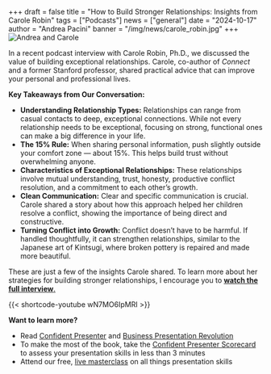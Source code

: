 +++
draft = false
title = "How to Build Stronger Relationships: Insights from Carole Robin"
tags = ["Podcasts"]
news = ["general"]
date = "2024-10-17"
author = "Andrea Pacini"
banner = "/img/news/carole_robin.jpg"
+++
![Andrea and Carole](/img/news/carole_robin.jpg "Andrea and Carole")

In a recent podcast interview with Carole Robin, Ph.D., we discussed the value of building exceptional relationships. Carole, co-author of *Connect* and a former Stanford professor, shared practical advice that can improve your personal and professional lives.

**Key Takeaways from Our Conversation:**

* **Understanding Relationship Types:** Relationships can range from casual contacts to deep, exceptional connections. While not every relationship needs to be exceptional, focusing on strong, functional ones can make a big difference in your life.
* **The 15% Rule:** When sharing personal information, push slightly outside your comfort zone — about 15%. This helps build trust without overwhelming anyone.
* **Characteristics of Exceptional Relationships:** These relationships involve mutual understanding, trust, honesty, productive conflict resolution, and a commitment to each other’s growth.
* **Clean Communication:** Clear and specific communication is crucial. Carole shared a story about how this approach helped her children resolve a conflict, showing the importance of being direct and constructive.
* **Turning Conflict into Growth:** Conflict doesn’t have to be harmful. If handled thoughtfully, it can strengthen relationships, similar to the Japanese art of Kintsugi, where broken pottery is repaired and made more beautiful.

These are just a few of the insights Carole shared. To learn more about her strategies for building stronger relationships, I encourage you to [**watch the full interview**.](https://youtu.be/wN7MO6IpMRI)

[](https://youtu.be/wN7MO6IpMRI){{< shortcode-youtube wN7MO6IpMRI >}}

**Want to learn more?** 

* Read [Confident Presenter](https://www.ideasonstage.com/resources/confident-presenter-book/) and [Business Presentation Revolution ](https://www.ideasonstage.com/resources/books/business-presentation-revolution-book/)
* To make the most of the book, take the [Confident Presenter Scorecard](https://ideasonstage.com/score) to assess your presentation skills in less than 3 minutes
* Attend our free, [live masterclass](http://ideasonstageuk.eventbrite.com/) on all things presentation skills
